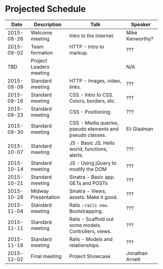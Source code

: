 # Projected Schedule

| Date       | Description              | Talk                                  | Speaker           |
|------------|--------------------------|---------------------------------------|-------------------|
| 2015-08-26 | Welcome meeting          | Intro to the Internet.                | Mike Kenworthy?   |
| 2015-09-02 | Team formation           | HTTP - Intro to markup.               | ???               |
| TBD        | Project Leaders meeting  |                                       | N/A               |
| 2015-09-09 | Standard meeting         | HTTP - Images, video, links.          | ???               |
| 2015-09-16 | Standard meeting         | CSS - Intro to CSS. Colors, borders, etc. | ???           |
| 2015-09-23 | Standard meeting         | CSS - Positioning.                    | ???               |
| 2015-09-30 | Standard meeting         | CSS - Media queries, pseudo elements and pseudo classes. | Eli Gladman |
| 2015-10-07 | Standard meeting         | JS - Basic JS. Hello world, functions, alerts. | ???      |
| 2015-10-14 | Standard meeting         | JS - Using jQuery to modify the DOM   | ???               |
| 2015-10-21 | Standard meeting         | Sinatra - Basic app. GETs and POSTs   | ???               |
| 2015-10-28 | Midway Presentation      | Sinatra - Views, assets. Make it good.| ???               |
| 2015-11-04 | Standard meeting         | Rails -`rails new`. Bootstrapping.    | ???               |
| 2015-11-11 | Standard meeting         | Rails - Scaffold out some models. Controllers, views. | ??? |
| 2015-11-18 | Standard meeting         | Rails - Models and relationships.     | ???               |
| 2015-12-02 | Final meeting            | Project Showcase                      | Jonathan Arnett   |
